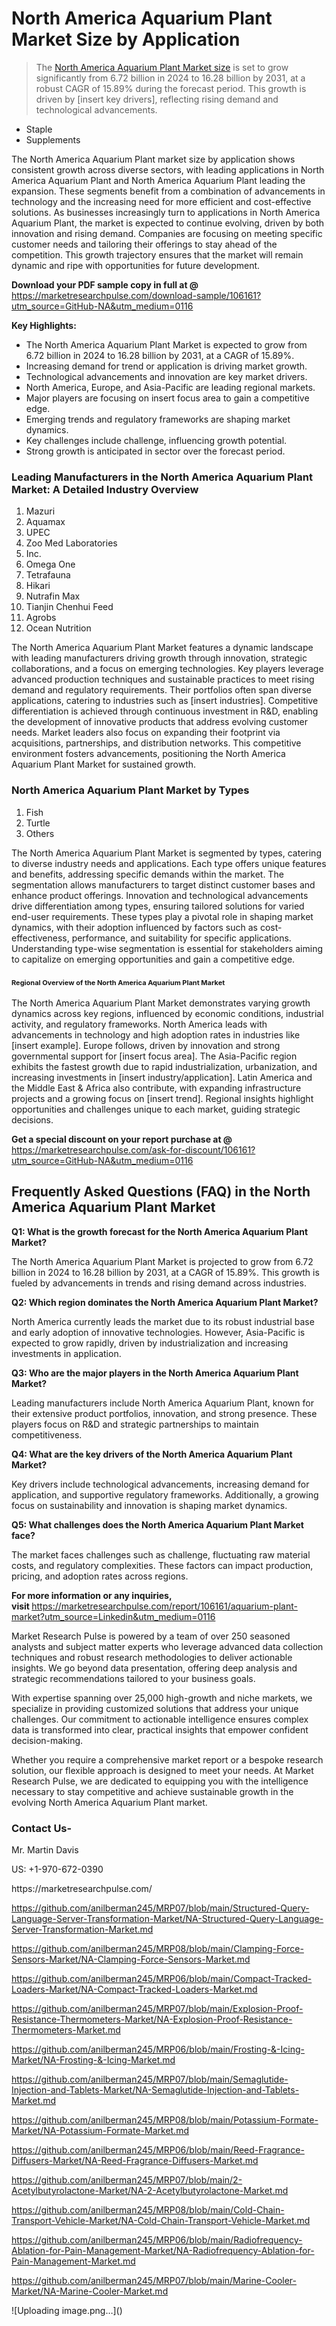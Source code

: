 <h1>North America Aquarium Plant Market&nbsp;Size by Application</h1><blockquote><p>The <a href="https://marketresearchpulse.com/download-sample/106161?utm_source=GitHub-NA&amp;utm_medium=0116">North America Aquarium Plant Market size</a> is set to grow significantly from 6.72 billion in 2024 to 16.28 billion by 2031, at a robust CAGR of 15.89% during the forecast period. This growth is driven by [insert key drivers], reflecting rising demand and technological advancements.</p></blockquote><ul><li>Staple<li> Supplements</li></ul><p>The North America Aquarium Plant market size by application shows consistent growth across diverse sectors, with leading applications in North America Aquarium Plant and North America Aquarium Plant leading the expansion. These segments benefit from a combination of advancements in technology and the increasing need for more efficient and cost-effective solutions. As businesses increasingly turn to applications in North America Aquarium Plant, the market is expected to continue evolving, driven by both innovation and rising demand. Companies are focusing on meeting specific customer needs and tailoring their offerings to stay ahead of the competition. This growth trajectory ensures that the market will remain dynamic and ripe with opportunities for future development.</p><p><strong>Download your PDF sample copy in full at @ </strong><a href="https://marketresearchpulse.com/download-sample/106161?utm_source=GitHub-NA&amp;utm_medium=0116">https://marketresearchpulse.com/download-sample/106161?utm_source=GitHub-NA&amp;utm_medium=0116</a></p><p><strong>Key Highlights: </strong></p><ul><li>The North America Aquarium Plant Market is expected to grow from 6.72 billion in 2024 to 16.28 billion by 2031, at a CAGR of 15.89%.</li><li>Increasing demand for trend or application is driving market growth.</li><li>Technological advancements and innovation are key market drivers.</li><li>North America, Europe, and Asia-Pacific are leading regional markets.</li><li>Major players are focusing on insert focus area to gain a competitive edge.</li><li>Emerging trends and regulatory frameworks are shaping market dynamics.</li><li>Key challenges include challenge, influencing growth potential.</li><li>Strong growth is anticipated in sector over the forecast period.</li></ul><h3>Leading Manufacturers in the North America Aquarium Plant Market: A Detailed Industry Overview</h3><ol><li>Mazuri</li><li>Aquamax</li><li>UPEC</li><li>Zoo Med Laboratories</li><li>Inc.</li><li>Omega One</li><li>Tetrafauna</li><li>Hikari</li><li>Nutrafin Max</li><li>Tianjin Chenhui Feed</li><li>Agrobs</li><li>Ocean Nutrition</li></ol><div class="flex max-w-full flex-col flex-grow"><div class="min-h-8 text-message flex w-full flex-col items-end gap-2 whitespace-normal break-words [.text-message+&amp;]:mt-5" dir="auto" data-message-author-role="assistant" data-message-id="fd8432e4-4910-450d-b182-61b7bfb0a01f" data-message-model-slug="gpt-4o"><div class="flex w-full flex-col gap-1 empty:hidden first:pt-[3px]"><div class="markdown prose w-full break-words dark:prose-invert light"><p>The North America Aquarium Plant Market features a dynamic landscape with leading manufacturers driving growth through innovation, strategic collaborations, and a focus on emerging technologies. Key players leverage advanced production techniques and sustainable practices to meet rising demand and regulatory requirements. Their portfolios often span diverse applications, catering to industries such as [insert industries]. Competitive differentiation is achieved through continuous investment in R&amp;D, enabling the development of innovative products that address evolving customer needs. Market leaders also focus on expanding their footprint via acquisitions, partnerships, and distribution networks. This competitive environment fosters advancements, positioning the North America Aquarium Plant Market for sustained growth.</p></div></div></div></div><h3>North America Aquarium Plant Market by Types</h3><ol><li>Fish<li> Turtle<li> Others</li></ol><div class="flex max-w-full flex-col flex-grow"><div class="min-h-8 text-message flex w-full flex-col items-end gap-2 whitespace-normal break-words [.text-message+&amp;]:mt-5" dir="auto" data-message-author-role="assistant" data-message-id="084470be-0bb7-4664-bddf-5156b4f41249" data-message-model-slug="gpt-4o-mini"><div class="flex w-full flex-col gap-1 empty:hidden first:pt-[3px]"><div class="markdown prose w-full break-words dark:prose-invert light"><p>The North America Aquarium Plant Market is segmented by types, catering to diverse industry needs and applications. Each type offers unique features and benefits, addressing specific demands within the market. The segmentation allows manufacturers to target distinct customer bases and enhance product offerings. Innovation and technological advancements drive differentiation among types, ensuring tailored solutions for varied end-user requirements. These types play a pivotal role in shaping market dynamics, with their adoption influenced by factors such as cost-effectiveness, performance, and suitability for specific applications. Understanding type-wise segmentation is essential for stakeholders aiming to capitalize on emerging opportunities and gain a competitive edge.</p></div></div></div></div><h3><span style="font-size: 11px;">Regional Overview of the North America Aquarium Plant Market</span></h3><div class="flex max-w-full flex-col flex-grow"><div class="min-h-8 text-message flex w-full flex-col items-end gap-2 whitespace-normal break-words [.text-message+&amp;]:mt-5" dir="auto" data-message-author-role="assistant" data-message-id="e9038762-ce64-4e30-91c9-9bd413514231" data-message-model-slug="gpt-4o-mini"><div class="flex w-full flex-col gap-1 empty:hidden first:pt-[3px]"><div class="markdown prose w-full break-words dark:prose-invert light"><p>The North America Aquarium Plant Market demonstrates varying growth dynamics across key regions, influenced by economic conditions, industrial activity, and regulatory frameworks. North America leads with advancements in technology and high adoption rates in industries like [insert example]. Europe follows, driven by innovation and strong governmental support for [insert focus area]. The Asia-Pacific region exhibits the fastest growth due to rapid industrialization, urbanization, and increasing investments in [insert industry/application]. Latin America and the Middle East &amp; Africa also contribute, with expanding infrastructure projects and a growing focus on [insert trend]. Regional insights highlight opportunities and challenges unique to each market, guiding strategic decisions.</p></div></div></div></div><p><strong>Get a special discount on your report purchase at @ </strong><a href="https://marketresearchpulse.com/ask-for-discount/106161?utm_source=GitHub-NA&amp;utm_medium=0116">https://marketresearchpulse.com/ask-for-discount/106161?utm_source=GitHub-NA&amp;utm_medium=0116</a></p><h2>Frequently Asked Questions (FAQ) in the North America Aquarium Plant Market</h2><p><strong>Q1: What is the growth forecast for the North America Aquarium Plant Market?</strong></p><p>The North America Aquarium Plant Market is projected to grow from 6.72 billion in 2024 to 16.28 billion by 2031, at a CAGR of 15.89%. This growth is fueled by advancements in trends and rising demand across industries.</p><p><strong>Q2: Which region dominates the North America Aquarium Plant Market?</strong></p><p>North America currently leads the market due to its robust industrial base and early adoption of innovative technologies. However, Asia-Pacific is expected to grow rapidly, driven by industrialization and increasing investments in application.</p><p><strong>Q3: Who are the major players in the North America Aquarium Plant Market?</strong></p><p>Leading manufacturers include North America Aquarium Plant, known for their extensive product portfolios, innovation, and strong presence. These players focus on R&amp;D and strategic partnerships to maintain competitiveness.</p><p><strong>Q4: What are the key drivers of the North America Aquarium Plant Market?</strong></p><p>Key drivers include technological advancements, increasing demand for application, and supportive regulatory frameworks. Additionally, a growing focus on sustainability and innovation is shaping market dynamics.</p><p><strong>Q5: What challenges does the North America Aquarium Plant Market face?</strong></p><p>The market faces challenges such as challenge, fluctuating raw material costs, and regulatory complexities. These factors can impact production, pricing, and adoption rates across regions.</p><p><strong>For more information or any inquiries, visit&nbsp;</strong><a href="https://marketresearchpulse.com/report/106161/aquarium-plant-market?utm_source=Linkedin&utm_medium=0116">https://marketresearchpulse.com/report/106161/aquarium-plant-market?utm_source=Linkedin&utm_medium=0116</a></p><p>Market Research Pulse is powered by a team of over 250 seasoned analysts and subject matter experts who leverage advanced data collection techniques and robust research methodologies to deliver actionable insights. We go beyond data presentation, offering deep analysis and strategic recommendations tailored to your business goals.</p><p>With expertise spanning over 25,000 high-growth and niche markets, we specialize in providing customized solutions that address your unique challenges. Our commitment to actionable intelligence ensures complex data is transformed into clear, practical insights that empower confident decision-making.</p><p>Whether you require a comprehensive market report or a bespoke research solution, our flexible approach is designed to meet your needs. At Market Research Pulse, we are dedicated to equipping you with the intelligence necessary to stay competitive and achieve sustainable growth in the evolving North America Aquarium Plant market.</p><h3><strong>Contact Us-</strong></h3><p>Mr. Martin Davis</p><p>US: +1-970-672-0390</p><p>https://marketresearchpulse.com/</p><p><a href="https://github.com/anilberman245/MRP07/blob/main/Structured-Query-Language-Server-Transformation-Market/NA-Structured-Query-Language-Server-Transformation-Market.md">https://github.com/anilberman245/MRP07/blob/main/Structured-Query-Language-Server-Transformation-Market/NA-Structured-Query-Language-Server-Transformation-Market.md</a></p><p><a href="https://github.com/anilberman245/MRP08/blob/main/Clamping-Force-Sensors-Market/NA-Clamping-Force-Sensors-Market.md">https://github.com/anilberman245/MRP08/blob/main/Clamping-Force-Sensors-Market/NA-Clamping-Force-Sensors-Market.md</a></p><p><a href="https://github.com/anilberman245/MRP06/blob/main/Compact-Tracked-Loaders-Market/NA-Compact-Tracked-Loaders-Market.md">https://github.com/anilberman245/MRP06/blob/main/Compact-Tracked-Loaders-Market/NA-Compact-Tracked-Loaders-Market.md</a></p><p><a href="https://github.com/anilberman245/MRP07/blob/main/Explosion-Proof-Resistance-Thermometers-Market/NA-Explosion-Proof-Resistance-Thermometers-Market.md">https://github.com/anilberman245/MRP07/blob/main/Explosion-Proof-Resistance-Thermometers-Market/NA-Explosion-Proof-Resistance-Thermometers-Market.md</a></p><p><a href="https://github.com/anilberman245/MRP06/blob/main/Frosting-&-Icing-Market/NA-Frosting-&-Icing-Market.md">https://github.com/anilberman245/MRP06/blob/main/Frosting-&-Icing-Market/NA-Frosting-&-Icing-Market.md</a></p><p><a href="https://github.com/anilberman245/MRP07/blob/main/Semaglutide-Injection-and-Tablets-Market/NA-Semaglutide-Injection-and-Tablets-Market.md">https://github.com/anilberman245/MRP07/blob/main/Semaglutide-Injection-and-Tablets-Market/NA-Semaglutide-Injection-and-Tablets-Market.md</a></p><p><a href="https://github.com/anilberman245/MRP08/blob/main/Potassium-Formate-Market/NA-Potassium-Formate-Market.md">https://github.com/anilberman245/MRP08/blob/main/Potassium-Formate-Market/NA-Potassium-Formate-Market.md</a></p><p><a href="https://github.com/anilberman245/MRP06/blob/main/Reed-Fragrance-Diffusers-Market/NA-Reed-Fragrance-Diffusers-Market.md">https://github.com/anilberman245/MRP06/blob/main/Reed-Fragrance-Diffusers-Market/NA-Reed-Fragrance-Diffusers-Market.md</a></p><p><a href="https://github.com/anilberman245/MRP07/blob/main/2-Acetylbutyrolactone-Market/NA-2-Acetylbutyrolactone-Market.md">https://github.com/anilberman245/MRP07/blob/main/2-Acetylbutyrolactone-Market/NA-2-Acetylbutyrolactone-Market.md</a></p><p><a href="https://github.com/anilberman245/MRP08/blob/main/Cold-Chain-Transport-Vehicle-Market/NA-Cold-Chain-Transport-Vehicle-Market.md">https://github.com/anilberman245/MRP08/blob/main/Cold-Chain-Transport-Vehicle-Market/NA-Cold-Chain-Transport-Vehicle-Market.md</a></p><p><a href="https://github.com/anilberman245/MRP06/blob/main/Radiofrequency-Ablation-for-Pain-Management-Market/NA-Radiofrequency-Ablation-for-Pain-Management-Market.md">https://github.com/anilberman245/MRP06/blob/main/Radiofrequency-Ablation-for-Pain-Management-Market/NA-Radiofrequency-Ablation-for-Pain-Management-Market.md</a></p><p><a href="https://github.com/anilberman245/MRP07/blob/main/Marine-Cooler-Market/NA-Marine-Cooler-Market.md">https://github.com/anilberman245/MRP07/blob/main/Marine-Cooler-Market/NA-Marine-Cooler-Market.md</a></p>
![Uploading image.png…]()
